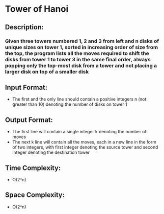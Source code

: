 # Tower of Hanoi
## Description:
### Given three towers numbered 1, 2 and 3 from left and n disks of unique sizes on tower 1, sorted in increasing order of size from the top, the program lists all the moves required to shift the disks from tower 1 to tower 3 in the same final order, always popping only the top-most disk from a tower and not placing a larger disk on top of a smaller disk
## Input Format:
* The first and the only line should contain a positive integers n (not greater than 10) denoting the number of disks on tower 1
## Output Format:
* The first line will contain a single integer k denoting the number of moves
* The next k line will contain all the moves, each in a new line in the form of two integers, with first integer denoting the source tower and second integer denoting the destination tower
## Time Complexity: 
* O(2^n)
## Space Complexity:
* O(2^n)